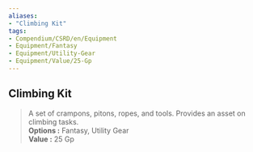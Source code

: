 ```yaml
---
aliases:
- "Climbing Kit"
tags:
- Compendium/CSRD/en/Equipment
- Equipment/Fantasy
- Equipment/Utility-Gear
- Equipment/Value/25-Gp
---
```


  
## Climbing Kit  
  
>A set of crampons, pitons, ropes, and tools. Provides an asset on climbing tasks.  
> **Options :** Fantasy, Utility Gear  
> **Value :** 25 Gp